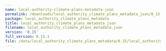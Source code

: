 ```yaml
---
name: local-authority-climate-plans-metadata-json
permalink: /downloads/local_authority_climate_plans_metadata_json/0_15
package: local_authority_climate_plans_metadata
title: local_authority_climate_plans_metadata_json
filename: local_authority_climate_plans_metadata.json
version: '0.15'
full_version: 0.15.1
file: /data/local_authority_climate_plans_metadata/0.15/local_authority_climate_plans_metadata.json
---
```

